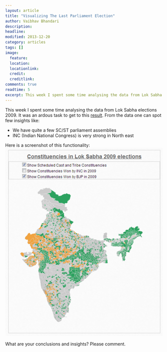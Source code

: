 ```yaml
---
layout: article
title: "Visualizing The Last Parliament Election"
author: Vaibhav Bhandari
description: 
headline: 
modified: 2013-12-20
category: articles
tags: []
image: 
  feature: 
  location: 
  locationlink: 
  credit: 
  creditlink: 
comments: true
readtime: 5
excerpt: This week I spent some time analysing the data from Lok Sabha elections 2009. It was an ardous task
---
```

This week I spent some time analysing the data from Lok Sabha elections 2009. It was an ardous task to get to this [result](http://www.wisevoter.org/parties.html).
From the data one can spot few insights like:
* We have quite a few SC/ST parliament assemblies
* INC (Indian National Congress) is very strong in North east

Here is a screenshot of this functionality: ![constituencies_badge][1] 

What are your conclusions and insights? Please comment.

[1]: /images/interactive-constituencies.png (constituencies_badge)